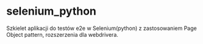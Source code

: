 # selenium_python
Szkielet aplikacji do testów e2e w Selenium(python) z zastosowaniem Page Object pattern, rozszerzenia dla webdrivera.
